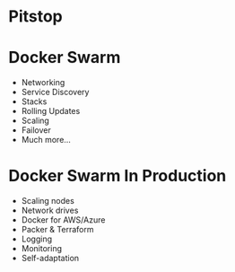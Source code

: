 # Pitstop


# Docker Swarm

* Networking
* Service Discovery
* Stacks
* Rolling Updates
* Scaling
* Failover
* Much more...


# Docker Swarm In Production

* Scaling nodes
* Network drives
* Docker for AWS/Azure
* Packer & Terraform
* Logging
* Monitoring
* Self-adaptation

